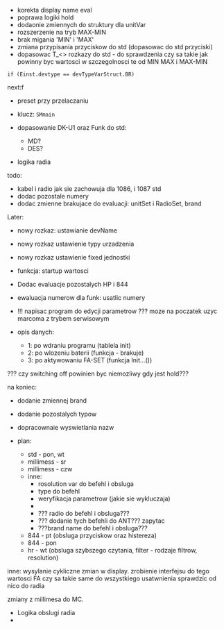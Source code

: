 - korekta display name eval
- poprawa logiki hold
- dodaonie zmiennych do struktury dla unitVar
- rozszerzenie na tryb MAX-MIN
- brak migania 'MIN' i 'MAX'
- zmiana przypisania przyciskow do std (dopasowac do std przyciski)
- dopasowac T_<> rozkazy do std - do sprawdzenia czy sa takie jak powinny byc wartosci w szczegolnosci te od MIN MAX i MAX-MIN


`if (Einst.devtype == devTypeVarStruct.BR)`



next:f
- preset przy przelaczaniu
- klucz:  `SMmain`
- dopasowanie DK-U1 oraz Funk do std:
	- MD?
	- DES?
		
- logika radia

todo:
- kabel i radio jak sie zachowuja dla 1086, i 1087 std
- dodac pozostale numery
- dodac zmienne brakujace do evaluacji: unitSet i RadioSet, brand

Later:
- nowy rozkaz: ustawianie devName
- nowy rozkaz ustawienie typy urzadzenia
- nowy rozkaz ustawienie fixed jednostki
- funkcja: startup wartosci 
- Dodac evaluacje pozostalych HP i 844
- ewaluacja numerow dla funk: usatlic numery
- !!! napisac program do edycji parametrow ??? moze na poczatek uzyc marcoma z trybem serwisowym

- opis danych:
	- 1: po wdraniu programu (tablela init)
	- 2: po wlozeniu  baterii (funkcja - brakuje)
	- 3: po aktywowaniu FA-SET (funkcja Init...())

??? czy switching off powinien byc niemozliwy gdy jest hold???

na koniec:
- dodanie zmiennej brand
- dodanie pozostalych typow
- dopracownaie wyswietlania nazw

- plan:
	- std - pon, wt
	- millimess - sr
	- millimess - czw
	- inne:
		- rosolution var do befehl i obsluga
		- type do befehl
		- weryfikacja parametrow (jakie sie wykluczaja)
		- 
		- ??? radio do befehl i obsluga???
		- ??? dodanie tych befehli do ANT??? zapytac
		- ???brand name do befehl i obsluga???
	- 844 - pt (obsluga przyciskow oraz histereza)
	- 844 - pon
	- hr - wt (obsluga szybszego czytania, filter - rodzaje filtrow, resolution)

inne:
wysylanie cykliczne zmian w display.
zrobienie interfejsu do tego
wartosci FA czy sa takie same do wszystkiego
usatwnienia sprawdzic od nico do radia

zmiany z millimesa do MC.
- Logika obslugi radia
- 

